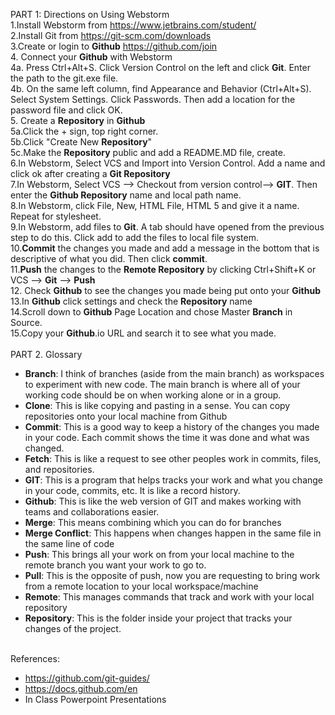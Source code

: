PART 1: Directions on Using Webstorm
<br>1.Install Webstorm from https://www.jetbrains.com/student/
<br>2.Install Git from https://git-scm.com/downloads
<br>3.Create or login to <b>Github</b> https://github.com/join
<br>4. Connect your <b>Github</b> with Webstorm
<br>4a. Press Ctrl+Alt+S. Click Version Control on the left and click <b>Git</b>. Enter the path to the git.exe file.
<br>4b. On the same left column, find Appearance and Behavior (Ctrl+Alt+S). Select System Settings. Click Passwords. Then add a location for the password file and click OK.
<br>5. Create a <b>Repository</b> in <b>Github</b>
<br>5a.Click the + sign, top right corner.
<br>5b.Click "Create New <b>Repository</b>"
<br>5c.Make the <b>Repository</b> public and add a README.MD file, create.
<br>6.In Webstorm, Select VCS and Import into Version Control. Add a name and click ok after creating a <b>Git Repository</b>
<br>7.In Webstorm, Select VCS --> Checkout from version control--> <b>GIT</b>. Then enter the <b>Github Repository</b> name and local path name.
<br>8.In Webstorm, click File, New, HTML File, HTML 5 and give it a name. Repeat for stylesheet.
<br>9.In Webstorm, add files to <b>Git</b>. A tab should have opened from the previous step to do this. Click add to add the files to local file system.
<br>10.<b>Commit</b> the changes you made and add a message in the bottom that is descriptive of what you did. Then click <b>commit</b>.
<br>11.<b>Push</b> the changes to the <b>Remote Repository</b> by clicking Ctrl+Shift+K or VCS --> <b>Git</b> --> <b>Push</b>
</br>12. Check <b>Github</b> to see the changes you made being put onto your <b>Github</b>
</br>13.In <b>Github</b> click settings and check the <b>Repository</b> name
</br>14.Scroll down to <b>Github</b> Page Location and chose Master <b>Branch</b> in Source.
</br>15.Copy your <b>Github</b>.io URL and search it to see what you made.
<br>
<br>PART 2. Glossary
<br><ul>
        <li><b>Branch</b>: I think of branches (aside from the main branch) as workspaces to experiment with new code. The main branch is where all of your working code should be on when working alone or in a group.</li>
        <li><b>Clone</b>: This is like copying and pasting in a sense. You can copy repositories onto your local machine from Github </li>
        <li><b>Commit</b>: This is a good way to keep a history of the changes you made in your code. Each commit shows the time it was done and what was changed. </li>
        <li><b>Fetch</b>: This is like a request to see other peoples work in commits, files, and repositories.  </li>
        <li><b>GIT</b>: This is a program that helps tracks your work and what you change in your code, commits, etc. It is like a record history. </li>
        <li><b>Github</b>: This is like the web version of GIT and makes working with teams and collaborations easier. </li>
        <li><b>Merge</b>: This means combining which you can do for branches  </li>
        <li><b>Merge Conflict</b>: This happens when changes happen in the same file in the same line of code </li>
        <li><b>Push</b>: This brings all your work on from your local machine to the remote branch you want your work to go to. </li>
        <li><b>Pull</b>: This is the opposite of push, now you are requesting to bring work from a remote location to your local workspace/machine </li>
        <li><b>Remote</b>: This manages commands that track and work with your local repository  </li>
        <li><b>Repository</b>: This is the folder inside your project that tracks your changes of the project. </li>
    </ul>
<br>References:
<br><ul>
        <li>https://github.com/git-guides/ </li>
        <li>https://docs.github.com/en </li>
        <li>In Class Powerpoint Presentations </li>
    </ul>